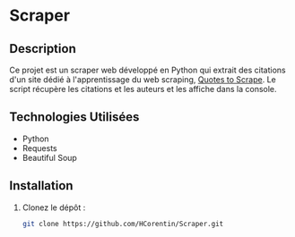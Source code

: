 # Scraper

## Description

Ce projet est un scraper web développé en Python qui extrait des citations d'un site dédié à l'apprentissage du web scraping, [Quotes to Scrape](http://quotes.toscrape.com/). Le script récupère les citations et les auteurs et les affiche dans la console.

## Technologies Utilisées

- Python
- Requests
- Beautiful Soup

## Installation

1. Clonez le dépôt :
   ```bash
   git clone https://github.com/HCorentin/Scraper.git
